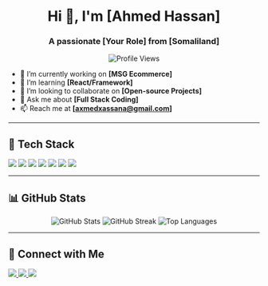 <h1 align="center">Hi 👋, I'm [Ahmed Hassan]</h1>
<h3 align="center">A passionate [Your Role] from [Somaliland]</h3>

<p align="center">
  <img src="https://komarev.com/ghpvc/?username=your-username&label=Profile%20Views&color=0e75b6&style=flat" alt="Profile Views" />
</p>

- 🔭 I’m currently working on **[MSG Ecommerce]**  
- 🌱 I’m learning **[React/Framework]**  
- 👯 I’m looking to collaborate on **[Open-source Projects]**  
- 💬 Ask me about **[Full Stack Coding]**  
- 📫 Reach me at **[axmedxassana@gmail.com]**  

---

## 🌟 **Tech Stack**
<p align="left">
  <img src="https://img.shields.io/badge/JavaScript-F7DF1E?style=for-the-badge&logo=javascript&logoColor=black" />
  <img src="https://img.shields.io/badge/TypeScript-007ACC?style=for-the-badge&logo=typescript&logoColor=white" />
  <img src="https://img.shields.io/badge/React-61DAFB?style=for-the-badge&logo=react&logoColor=black" />
  <img src="https://img.shields.io/badge/Node.js-339933?style=for-the-badge&logo=node.js&logoColor=white" />
  <img src="https://img.shields.io/badge/Express.js-000000?style=for-the-badge&logo=express&logoColor=white" />
  <img src="https://img.shields.io/badge/MongoDB-47A248?style=for-the-badge&logo=mongodb&logoColor=white" />
  <img src="https://img.shields.io/badge/Git-F05032?style=for-the-badge&logo=git&logoColor=white" />
</p>

---

## 📊 **GitHub Stats**
<p align="center">
  <img src="https://github-readme-stats.vercel.app/api?AamiinHassanAhmed&show_icons=true&theme=tokyonight" alt="GitHub Stats" />
  <img src="https://github-readme-streak-stats.herokuapp.com/?user=amiinHassanAhmed&theme=tokyonight" alt="GitHub Streak" />
  <img src="https://github-readme-stats.vercel.app/api/top-langs/?amiinHassanAhmed=amiinHassanAhmed&layout=compact&theme=tokyonight" alt="Top Languages" />
</p>

---

## 🔗 **Connect with Me**
<p align="left">
  <a href="https://linkedin.com/in/your-linkedin" target="_blank">
    <img src="https://img.shields.io/badge/LinkedIn-0077B5?style=for-the-badge&logo=linkedin&logoColor=white" />
  </a>
  <a href="https://twitter.com/your-twitter" target="_blank">
    <img src="https://img.shields.io/badge/Twitter-1DA1F2?style=for-the-badge&logo=twitter&logoColor=white" />
  </a>
  <a href="mailto:axmedxassana@gmail.com">
    <img src="https://img.shields.io/badge/Gmail-D14836?style=for-the-badge&logo=gmail&logoColor=white" />
  </a>
</p>
